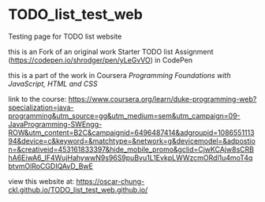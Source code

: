 # TODO_list_test_web
Testing page for TODO list website

this is an Fork of an original work Starter TODO list Assignment (https://codepen.io/shrodger/pen/yLeGvVO) in CodePen

this is a part of the work in Coursera _Programming Foundations with JavaScript, HTML and CSS_

link to the course:
https://www.coursera.org/learn/duke-programming-web?specialization=java-programming&utm_source=gg&utm_medium=sem&utm_campaign=09-JavaProgramming-SWEngg-ROW&utm_content=B2C&campaignid=6496487414&adgroupid=108655111394&device=c&keyword=&matchtype=&network=g&devicemodel=&adpostion=&creativeid=453161833397&hide_mobile_promo&gclid=CjwKCAjw8sCRBhA6EiwA6_IF4WujHahywwN9s96S9puBvu1L1EvkpLWWzcmORdl1u4moT4qbtvmOlRoCGDIQAvD_BwE


view this website at: https://oscar-chung-ckl.github.io/TODO_list_test_web.github.io/
